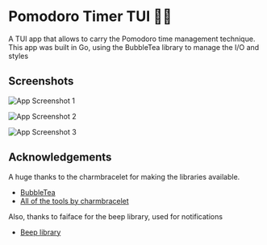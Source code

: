 
# Pomodoro Timer TUI 🍅⏰

A TUI app that allows to carry the Pomodoro time management technique. This app was built in Go, using the BubbleTea library to manage the I/O and styles


## Screenshots

![App Screenshot 1](https://imgur.com/rxDY4E5.jpeg)

![App Screenshot 2](https://i.imgur.com/aVPjvgd.jpeg)

![App Screenshot 3](https://i.imgur.com/xsEImdp.jpeg)
## Acknowledgements

A huge thanks to the charmbracelet for making the libraries available.

 - [BubbleTea](https://github.com/charmbracelet/bubbletea)
 - [All of the tools by charmbracelet](https://github.com/charmbracelet)

Also, thanks to faiface for the beep library, used for notifications 
 - [Beep library](https://github.com/faiface/beep)

